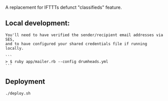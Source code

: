 A replacement for IFTTTs defunct "classifieds" feature.

## Local development:

    You'll need to have verified the sender/recipient email addresses via SES,
    and to have configured your shared credentials file if running locally.

    ```
    > $ ruby app/mailer.rb --config drumheads.yml
    ```

## Deployment

``` ./deploy.sh ```